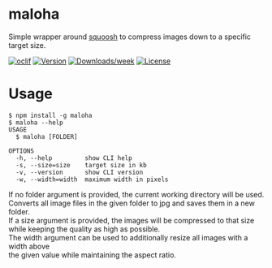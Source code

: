 # maloha

Simple wrapper around [squoosh](https://github.com/GoogleChromeLabs/squoosh) to compress images down to a specific target size.

[![oclif](https://img.shields.io/badge/cli-oclif-brightgreen.svg)](https://oclif.io)
[![Version](https://img.shields.io/npm/v/maloha.svg)](https://npmjs.org/package/maloha)
[![Downloads/week](https://img.shields.io/npm/dw/maloha.svg)](https://npmjs.org/package/maloha)
[![License](https://img.shields.io/npm/l/maloha.svg)](https://github.com/gnerzhin/maloha/blob/master/package.json)

# Usage

```sh-session
$ npm install -g maloha
$ maloha --help
USAGE
  $ maloha [FOLDER]

OPTIONS
  -h, --help         show CLI help
  -s, --size=size    target size in kb
  -v, --version      show CLI version
  -w, --width=width  maximum width in pixels
```

If no folder argument is provided, the current working directory will be used.  
Converts all image files in the given folder to jpg and saves them in a new folder.  
If a size argument is provided, the images will be compressed to that size  
while keeping the quality as high as possible.  
The width argument can be used to additionally resize all images with a width above  
the given value while maintaining the aspect ratio.
